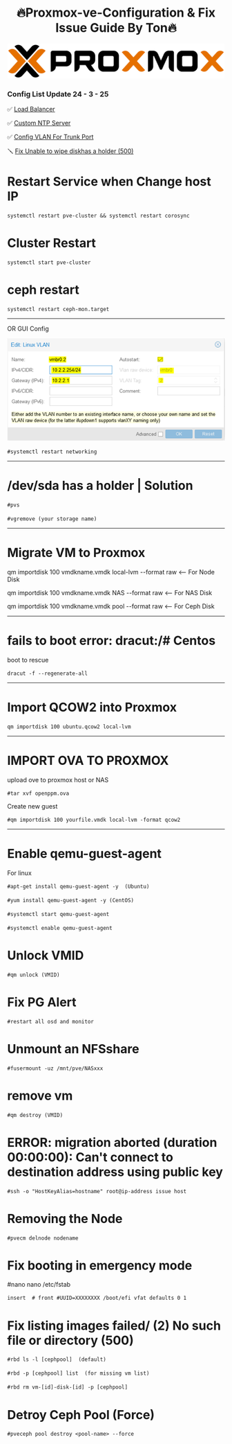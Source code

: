 <h1 align="center">🔥Proxmox-ve-Configuration & Fix Issue Guide By Ton🔥</h1>

<img src= proxmox.png/>

### Config List Update 24 - 3 - 25
✅ [Load Balancer](loadbalance.md)

✅ [Custom NTP Server](Custom%20NTP%20Servers.md)

✅ [Config VLAN For Trunk Port](Config%20VLAN.md)

🪛 [Fix Unable to wipe diskhas a holder (500)](Fix%20Unable%20to%20wipe%20diskhas%20a%20holder%20(500).md)


# Restart Service when Change host IP
```
systemctl restart pve-cluster && systemctl restart corosync
```
# Cluster Restart
```
systemctl start pve-cluster
```
# ceph restart 
```
systemctl restart ceph-mon.target
```


---------------------------------------------

OR  GUI Config

<img src=3704490324.png/>

```
#systemctl restart networking
```
--------------------------------------------


# /dev/sda has a holder | Solution
```
#pvs

#vgremove (your storage name)
```

---------------------------------------------
# Migrate VM to Proxmox

qm importdisk 100 vmdkname.vmdk local-lvm --format raw    <-- For Node Disk

qm importdisk 100 vmdkname.vmdk NAS --format raw    <-- For NAS Disk

qm importdisk 100 vmdkname.vmdk pool --format raw    <-- For Ceph Disk

---------------------------------------------

# fails to boot error: dracut:/# Centos 

boot to rescue  
```
dracut -f --regenerate-all
```
---------------------------------------------

# Import QCOW2 into Proxmox
```
qm importdisk 100 ubuntu.qcow2 local-lvm
```
---------------------------------------------

# IMPORT OVA TO PROXMOX

upload ove to proxmox host  or NAS
```
#tar xvf openppm.ova
```
Create new guest
```
#qm importdisk 100 yourfile.vmdk local-lvm -format qcow2
```
---------------------------------------------

# Enable qemu-guest-agent

For linux  
```
#apt-get install qemu-guest-agent -y  (Ubuntu)

#yum install qemu-guest-agent -y (CentOS)

#systemctl start qemu-guest-agent

#systemctl enable qemu-guest-agent
```

# Unlock VMID
```
#qm unlock (VMID)
```
# Fix PG Alert 
```
#restart all osd and monitor 
```
# Unmount an  NFSshare
```
#fusermount -uz /mnt/pve/NASxxx
```

# remove vm
```
#qm destroy (VMID)
```

# ERROR: migration aborted (duration 00:00:00): Can't connect to destination address using public key
```
#ssh -o "HostKeyAlias=hostname" root@ip-address issue host
```

# Removing the Node
```
#pvecm delnode nodename
```

# Fix booting in emergency mode
#nano nano /etc/fstab
```
insert  # front #UUID=XXXXXXXX /boot/efi vfat defaults 0 1
```

# Fix listing images failed/ (2) No such file or directory (500)

```
#rbd ls -l [cephpool]  (default)

#rbd -p [cephpool] list  (for missing vm list)

#rbd rm vm-[id]-disk-[id] -p [cephpool]
```

# Detroy Ceph Pool (Force)
```
#pveceph pool destroy <pool-name> --force
```



